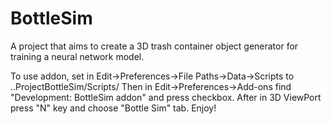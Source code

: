 # BottleSim
A project that aims to create a 3D trash container object generator for training a neural network model.

To use addon, set in Edit->Preferences->File Paths->Data->Scripts to ..ProjectBottleSim/Scripts/
Then in Edit->Preferences->Add-ons find "Development: BottleSim addon" and press checkbox.
After in 3D ViewPort press "N" key and choose "Bottle Sim" tab. Enjoy!